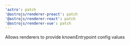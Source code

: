 ```yaml
---
'astro': patch
'@astrojs/renderer-preact': patch
'@astrojs/renderer-react': patch
'@astrojs/renderer-vue': patch
---
```


Allows renderers to provide knownEntrypoint config values

